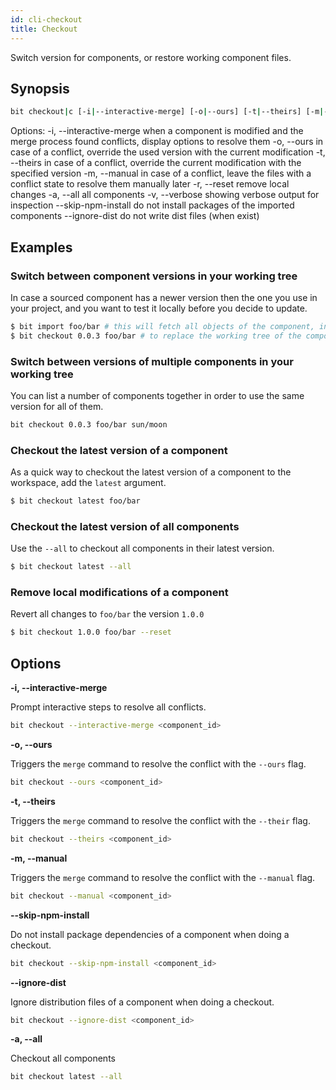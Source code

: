 ```yaml
---
id: cli-checkout
title: Checkout
---
```


Switch version for components, or restore working component files.

## Synopsis

```bash
bit checkout|c [-i|--interactive-merge] [-o|--ours] [-t|--theirs] [-m|--manual] [-r|--reset] [-a|--all] [-v|--verbose] [--skip-npm-install] [--ignore-dist] <version> <component id> <latest>
```

Options:
  -i, --interactive-merge  when a component is modified and the merge process found conflicts, display options to resolve them
  -o, --ours               in case of a conflict, override the used version with the current modification
  -t, --theirs             in case of a conflict, override the current modification with the specified version
  -m, --manual             in case of a conflict, leave the files with a conflict state to resolve them manually later
  -r, --reset              remove local changes
  -a, --all                all components
  -v, --verbose            showing verbose output for inspection
  --skip-npm-install       do not install packages of the imported components
  --ignore-dist            do not write dist files (when exist)

## Examples

### Switch between component versions in your working tree

In case a sourced component has a newer version then the one you use in your project, and you want to test it locally before you decide to update.

```bash
$ bit import foo/bar # this will fetch all objects of the component, including newer versions
$ bit checkout 0.0.3 foo/bar # to replace the working tree of the component
```

### Switch between versions of multiple components in your working tree

You can list a number of components together in order to use the same version for all of them.

```bash
bit checkout 0.0.3 foo/bar sun/moon
```

### Checkout the latest version of a component

As a quick way to checkout the latest version of a component to the workspace, add the `latest` argument.

```bash
$ bit checkout latest foo/bar
```

### Checkout the latest version of all components

Use the `--all` to checkout all components in their latest version.

```bash
$ bit checkout latest --all
```

### Remove local modifications of a component

Revert all changes to `foo/bar` the version `1.0.0`

```bash
$ bit checkout 1.0.0 foo/bar --reset
```

###

## Options

**-i, --interactive-merge**

Prompt interactive steps to resolve all conflicts.

```bash
bit checkout --interactive-merge <component_id>
```

**-o, --ours**

Triggers the `merge` command to resolve the conflict with the `--ours` flag.

```bash
bit checkout --ours <component_id>
```

**-t, --theirs**

Triggers the `merge` command to resolve the conflict with the `--their` flag.

```bash
bit checkout --theirs <component_id>
```

**-m, --manual**

Triggers the `merge` command to resolve the conflict with the `--manual` flag.

```bash
bit checkout --manual <component_id>
```

**--skip-npm-install**

Do not install package dependencies of a component when doing a checkout.

```bash
bit checkout --skip-npm-install <component_id>
```

**--ignore-dist**

Ignore distribution files of a component when doing a checkout.

```bash
bit checkout --ignore-dist <component_id>
```

**-a, --all**

Checkout all components

```bash
bit checkout latest --all
```
